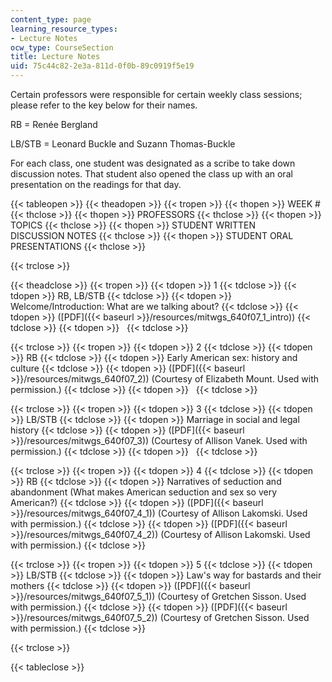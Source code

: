```yaml
---
content_type: page
learning_resource_types:
- Lecture Notes
ocw_type: CourseSection
title: Lecture Notes
uid: 75c44c82-2e3a-811d-0f0b-89c0919f5e19
---
```


Certain professors were responsible for certain weekly class sessions; please refer to the key below for their names.

RB = Renée Bergland

LB/STB = Leonard Buckle and Suzann Thomas-Buckle

For each class, one student was designated as a scribe to take down discussion notes. That student also opened the class up with an oral presentation on the readings for that day.

{{< tableopen >}}
{{< theadopen >}}
{{< tropen >}}
{{< thopen >}}
WEEK #
{{< thclose >}}
{{< thopen >}}
PROFESSORS
{{< thclose >}}
{{< thopen >}}
TOPICS
{{< thclose >}}
{{< thopen >}}
STUDENT WRITTEN   
DISCUSSION NOTES
{{< thclose >}}
{{< thopen >}}
STUDENT ORAL   
PRESENTATIONS
{{< thclose >}}

{{< trclose >}}

{{< theadclose >}}
{{< tropen >}}
{{< tdopen >}}
1
{{< tdclose >}}
{{< tdopen >}}
RB, LB/STB
{{< tdclose >}}
{{< tdopen >}}
Welcome/Introduction: What are we talking about?
{{< tdclose >}}
{{< tdopen >}}
([PDF]({{< baseurl >}}/resources/mitwgs_640f07_1_intro))
{{< tdclose >}}
{{< tdopen >}}
 
{{< tdclose >}}

{{< trclose >}}
{{< tropen >}}
{{< tdopen >}}
2
{{< tdclose >}}
{{< tdopen >}}
RB
{{< tdclose >}}
{{< tdopen >}}
Early American sex: history and culture
{{< tdclose >}}
{{< tdopen >}}
([PDF]({{< baseurl >}}/resources/mitwgs_640f07_2)) (Courtesy of Elizabeth Mount. Used with permission.)
{{< tdclose >}}
{{< tdopen >}}
 
{{< tdclose >}}

{{< trclose >}}
{{< tropen >}}
{{< tdopen >}}
3
{{< tdclose >}}
{{< tdopen >}}
LB/STB
{{< tdclose >}}
{{< tdopen >}}
Marriage in social and legal history
{{< tdclose >}}
{{< tdopen >}}
([PDF]({{< baseurl >}}/resources/mitwgs_640f07_3)) (Courtesy of Allison Vanek. Used with permission.)
{{< tdclose >}}
{{< tdopen >}}
 
{{< tdclose >}}

{{< trclose >}}
{{< tropen >}}
{{< tdopen >}}
4
{{< tdclose >}}
{{< tdopen >}}
RB
{{< tdclose >}}
{{< tdopen >}}
Narratives of seduction and abandonment (What makes American seduction and sex so very American?)
{{< tdclose >}}
{{< tdopen >}}
([PDF]({{< baseurl >}}/resources/mitwgs_640f07_4_1)) (Courtesy of Allison Lakomski. Used with permission.)
{{< tdclose >}}
{{< tdopen >}}
([PDF]({{< baseurl >}}/resources/mitwgs_640f07_4_2)) (Courtesy of Allison Lakomski. Used with permission.)
{{< tdclose >}}

{{< trclose >}}
{{< tropen >}}
{{< tdopen >}}
5
{{< tdclose >}}
{{< tdopen >}}
LB/STB
{{< tdclose >}}
{{< tdopen >}}
Law's way for bastards and their mothers
{{< tdclose >}}
{{< tdopen >}}
([PDF]({{< baseurl >}}/resources/mitwgs_640f07_5_1)) (Courtesy of Gretchen Sisson. Used with permission.)
{{< tdclose >}}
{{< tdopen >}}
([PDF]({{< baseurl >}}/resources/mitwgs_640f07_5_2)) (Courtesy of Gretchen Sisson. Used with permission.)
{{< tdclose >}}

{{< trclose >}}

{{< tableclose >}}